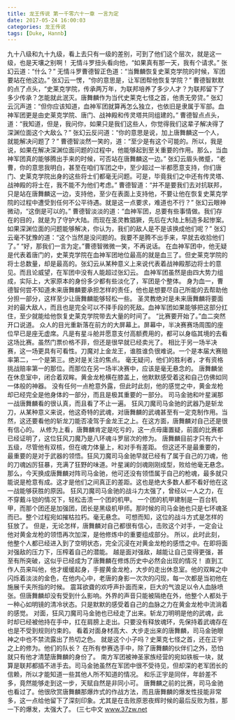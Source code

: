 ```yaml
---
title: 龙王传说 第一千零六十一章 一言为定
date: 2017-05-24 16:00:03
categories: 龙王传说
tags: [Duke, Hannb]
---
```


九十八级和九十九级，看上去只有一级的差别，可到了他们这个层次，就是这一级，也是天壤之别啊！
无情斗罗扭头看向他，“如果真有那一天，我有个请求。”
张幻云道：“什么？”
无情斗罗曹德智正色道：“当舞麟恢复史莱克学院的时候，军团要站在他这边。”
张幻云一愣，“你的意思是，让军团帮他恢复学院？”
曹德智默默的点了点头，“史莱克学院，传承两万年，为联邦培养了多少人才？为联邦留下了多少传承？怎能就此泯灭。唐舞麟作为当代史莱克七怪之首，他责无旁贷。”
张幻云沉声道：“但你应该知道，血神军团就算再怎么独立，也依旧是隶属于军部。血神军团更是由史莱克学院、唐门、战神殿和传灵塔共同组建的。”
曹德智点点头，道：“我知道，但是，我问你，如果只是我们这些人，你觉得我们这辈子解决得了深渊位面这个大敌么？”
张幻云反问道：“你的意思是说，加上唐舞麟这一个人，就能解决问题了？”
曹德智淡然一笑的，道：“至少是有这个可能的。所以，我是说，如果在解决深渊位面问题的过程中，他能够起到至关重要的作用。那么，当血神军团真的能够腾出手来的时候，可否站在唐舞麟这一边。”
张幻云眉头微蹙，“老曹，你的意思我明白，甚至在咱们军团之中，至少超过一半都愿意支持，你们唐门、史莱克学院出身的这些将士们都毫无问题。可是，毕竟我们之中还有传灵塔、战神殿的将士在，我不能不为他们考虑。”
曹德智道：“并不是要我们去对抗联邦，只是站在唐舞麟这一边，支持他，至少在表面上支持他，不要让他在恢复史莱克学院的过程中遭受到任何不公平待遇。就是这一点要求，难道也不行？”
张幻云眼神微动，“这倒是可以的。”
曹德智淡淡的道：“血神军团，总要有些事情做。我们存在的目的，就是为了守护大陆。而现在圣灵教猖獗，先后在大陆上制造多起惨案。如果深渊位面的问题能够解决，你认为，我们的敌人是不是该换成他们呢？”
张幻云毫不犹豫的道：“这个当然是没问题的。我要不是腾不出手来，早就去收拾他们了。”
“好，那我们一言为定。”曹德智微微一笑，不再说话。
在血神军团中，他无疑是代表着唐门的，史莱克学院在血神军团地位最高的就是血三了。但史莱克学院的将士总数量，却是最高的。张幻云从某种意义上来说代表着战神殿那边将士的意见。而且论威望，在军团中没有人能超过张幻云。
血神军团虽然是由四大势力组成，实际上，大家原本的身份多少都有些淡化了，军团是个整体。
身为血一，曹德智何尝不知道未来唐舞麟要承担怎样的责任，他也是想要尽自己所能的去帮助他分担一部分，这样至少让唐舞麟能够轻松一些。
圣灵教绝对是未来唐舞麟将要面对的最大敌人，而且也是完全可以不择手段的死敌。血神军团如果能够把这部分扛住，至少就能给他恢复史莱克学院带去大量的时间了。
“比赛要开始了。”血二突然开口说道。
众人的目光重新落在前方的大屏幕上。屏幕中，半决赛赛场周围的座位早已是座无虚席。凡是有星斗舱并愿意支付高额费用的，都可以身临其境的去看这场比赛。虽然门票价格不菲，但还是很早就已经卖光了。
相比于另一场半决赛，这一场更具有可看性。刀魔对上金龙王，谁胜谁负很难说。一个是本届大赛赔率第二，一个是第三。绝对是关注的焦点。
毫无疑问，他们的胜利者，才有资格挑战赔率第一的那位。而那位在另一场半决赛中，应该是毫无悬念的。
唐舞麟坐在休息室中，闭合着双眸。黄金龙枪横在膝盖上，他默默感受着这和自己仿佛如同一体般的神器。
没有任何一点枪意外露，但此时此刻，他的感觉之中，黄金龙枪却已经完全是他身体的一部分，而且是极其重要的一部分。
司马金驰和叶星澜那一战唐舞麟看的很认真，而且看了不止一遍。
狂风刀魔司马金驰的武器乃是斩龙刀，从某种意义来说，他这奇特的武魂，对唐舞麟的武魂甚至有一定克制作用。当然，这还要看他的斩龙刀能否凌驾于金龙王之上。在这方面，唐舞麟对自己还是很有信心的。
从修为上看，唐舞麟肯定是吃亏的，这一点毋庸置疑，前面的比赛都已经证明了，这位狂风刀魔乃是八环魂斗罗层次的修为。
唐舞麟目前才只有六十五级，尽管他有双核，但在魂力体量上，和对手有差距。
但这还不是最重要的，最重要的是对于武器的领悟。狂风刀魔司马金驰早就已经有了属于自己的刀魂，他的刀魂凶厉狂暴，充满了狂野的味道。叶星澜的剑魂刚刚成型，败给他毫无悬念。
那么，今天换成唐舞麟对阵司马金驰，他可还没有领悟属于自己的枪魂，最多就只能说是枪意有成。这才是他们之间真正的差距。这也是绝大多数人都不看好他在这一战能够获胜的原因。
狂风刀魔司马金驰的战斗力太强了，曾经以一人之力，在不穿戴斗铠的情况下，轻松击溃一个团的机甲。
一个团的机甲建制是一百台机甲，而那个团还是加强团，团长是黑级机甲师。那时候的司马金驰也只是七环魂圣而已。整个过程宛如摧枯拉朽。毫无悬念。
可想而知，这位的战斗方式是怎样的狂放了。
但是，无论怎样，唐舞麟对自己都很有信心，击败这个对手，一定会让他对黄金龙枪的领悟再次加深，是他修炼中的重要组成部分。
所以，此时此刻，他整个人都已经进入到了空明状态，完全沉浸在对黄金龙枪的感悟之中。在即将面对强敌的压力下，压榨着自己的潜能。
越是面对强敌，越能让自己变得更强，甚至有所突破，这似乎已经成为了唐舞麟在修炼历史中必然会出现的情况！
直到工作人员来叫他，他才缓缓起身，手握黄金龙枪，大步的走出休息室。他的双眸之中闪烁着淡淡的金色，在他内心中，老唐的身影一次次的闪现，每一次都是当初他在施展千夫所指的时候。
震耳欲聋的欢呼声扑面而来，巨大的气浪足以令人血脉喷张。但唐舞麟却没有受到什么影响。外界的声音只能被隔绝在外，他整个人都处于一种心如明镜的清冷状态。只是默默的感受着自己的血脉之力在黄金龙枪中流淌着的感觉。
对面，狂风刀魔司马金驰也已经走了出来。斩龙刀明明是他的武魂，此时却已经被他持在手中，扛在肩膀上走出。只要没有释放魂环，先保持着武魂存在也是不受到规则约束的。
看着对面身材高大、大步走出来的唐舞麟，司马金驰眼神之中也不禁流露出了热切之色。
就是这个小子吗？史莱克七怪之首，还在正宇之上的修为。他们的队长？
在所有参赛选手中，除了唐舞麟的伙伴们之外，恐怕就只有他才清楚唐舞麟的身份了。
南方军团被神圣家族经营的宛如铁板一块，就算是联邦都插不进手去。司马金驰虽然在军团中很不受待见，但却深的老军团长的信赖，所以才能知道一些其他人所不知道的情况。
和乐正宇是同伴，年龄差不多，竟然能够走到这一步，天赋自然是非同小可。
唐舞麟之前的比赛，司马金驰也看过了。他很欣赏唐舞麟那爆炸式的作战方法，而且唐舞麟的爆发性技能非常多，这一点给他留下了深刻印象。尤其是在击败原恩夜辉时候的最后反败为胜，那一下的爆发，太强大了。
(三七中文 www.37zw.net